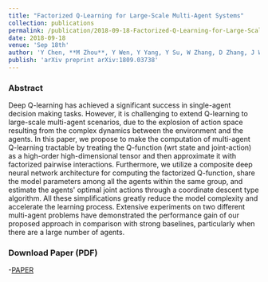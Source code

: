 ```yaml
---
title: "Factorized Q-Learning for Large-Scale Multi-Agent Systems"
collection: publications
permalink: /publication/2018-09-18-Factorized-Q-Learning-for-Large-Scale-Multi-Agent-Systems
date: 2018-09-18
venue: 'Sep 18th'
author: 'Y Chen, **M Zhou**, Y Wen, Y Yang, Y Su, W Zhang, D Zhang, J Wang, H Liu'
publish: 'arXiv preprint arXiv:1809.03738'
---
```


### Abstract

Deep Q-learning has achieved a significant success in single-agent decision making tasks. However, it is challenging to extend Q-learning to large-scale multi-agent scenarios, due to the explosion of action space resulting from the complex dynamics between the environment and the agents. In this paper, we propose to make the computation of multi-agent Q-learning tractable by treating the Q-function (wrt state and joint-action) as a high-order high-dimensional tensor and then approximate it with factorized pairwise interactions. Furthermore, we utilize a composite deep neural network architecture for computing the factorized Q-function, share the model parameters among all the agents within the same group, and estimate the agents' optimal joint actions through a coordinate descent type algorithm. All these simplifications greatly reduce the model complexity and accelerate the learning process. Extensive experiments on two different multi-agent problems have demonstrated the performance gain of our proposed approach in comparison with strong baselines, particularly when there are a large number of agents.

### Download Paper (PDF)

-[PAPER](https://arxiv.org/pdf/1809.03738.pdf)
